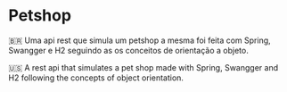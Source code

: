 
# Petshop

🇧🇷 Uma api rest que simula um petshop a mesma foi feita com Spring, Swangger e H2 seguindo as os conceitos de orientação a objeto.

🇺🇸 A rest api that simulates a pet shop made with Spring, Swangger and H2 following the concepts of object orientation.
